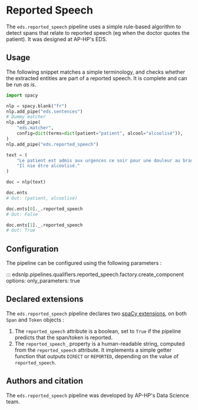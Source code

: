 # Reported Speech

The `eds.reported_speech` pipeline uses a simple rule-based algorithm to detect spans that relate to reported speech (eg when the doctor quotes the patient).
It was designed at AP-HP's EDS.

## Usage

The following snippet matches a simple terminology, and checks whether the extracted entities are part of a reported speech. It is complete and can be run _as is_.

```python
import spacy

nlp = spacy.blank("fr")
nlp.add_pipe("eds.sentences")
# Dummy matcher
nlp.add_pipe(
    "eds.matcher",
    config=dict(terms=dict(patient="patient", alcool="alcoolisé")),
)
nlp.add_pipe("eds.reported_speech")

text = (
    "Le patient est admis aux urgences ce soir pour une douleur au bras. "
    "Il nie être alcoolisé."
)

doc = nlp(text)

doc.ents
# Out: (patient, alcoolisé)

doc.ents[0]._.reported_speech
# Out: False

doc.ents[1]._.reported_speech
# Out: True
```

## Configuration

The pipeline can be configured using the following parameters :


::: edsnlp.pipelines.qualifiers.reported_speech.factory.create_component
    options:
        only_parameters: true

## Declared extensions

The `eds.reported_speech` pipeline declares two [spaCy extensions](https://spacy.io/usage/processing-pipelines#custom-components-attributes), on both `Span` and `Token` objects :

1. The `reported_speech` attribute is a boolean, set to `True` if the pipeline predicts that the span/token is reported.
2. The `reported_speech_` property is a human-readable string, computed from the `reported_speech` attribute. It implements a simple getter function that outputs `DIRECT` or `REPORTED`, depending on the value of `reported_speech`.

## Authors and citation

The `eds.reported_speech` pipeline was developed by AP-HP's Data Science team.

